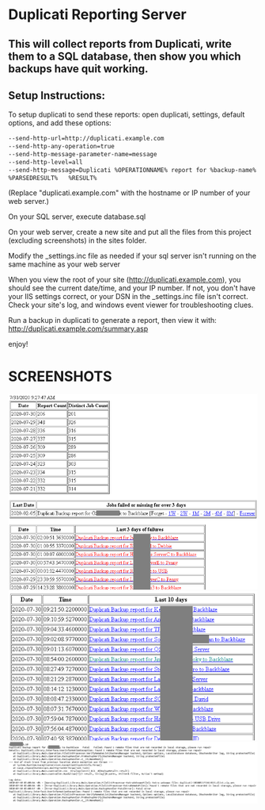 # Duplicati Reporting Server

## This will collect reports from Duplicati, write them to a SQL database, then show you which backups have quit working.

## Setup Instructions:

To setup duplicati to send these reports:
open duplicati, settings, default options, and add these options:

```
--send-http-url=http://duplicati.example.com
--send-http-any-operation=true
--send-http-message-parameter-name=message
--send-http-level=all
--send-http-message=Duplicati %OPERATIONNAME% report for %backup-name%   %PARSEDRESULT%   %RESULT%
```
(Replace "duplicati.example.com" with the hostname or IP number of your web server.)

On your SQL server, execute database.sql

On your web server, create a new site and put all the files from this project (excluding screenshots) in the sites folder.

Modify the _settings.inc file as needed if your sql server isn't running on the same machine as your web server

When you view the root of your site (http://duplicati.example.com), you should see the current date/time, and your IP number.  If not, you don't have your IIS settings correct, or your DSN in the _settings.inc file isn't correct.  Check your site's log, and windows event viewer for troubleshooting clues.

Run a backup in duplicati to generate a report, then view it with:
http://duplicati.example.com/summary.asp

enjoy!

# SCREENSHOTS
![Screenshot1](/screenshots/image002.png)
![Screenshot2](/screenshots/image003.png)
![Screenshot3](/screenshots/image004.png)
